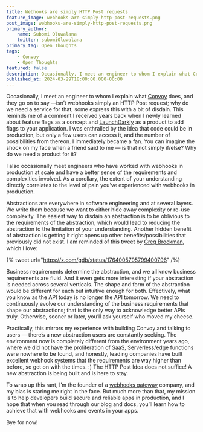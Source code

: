 ```yaml
---
title: Webhooks are simply HTTP Post requests
feature_image: webhooks-are-simply-http-post-requests.png
post_image: webhooks-are-simply-http-post-requests.png
primary_author:
    name: Subomi Oluwalana
    twitter: subomiOluwalana
primary_tag: Open Thoughts
tags:
    - Convoy
    - Open Thoughts
featured: false 
description: Occasionally, I meet an engineer to whom I explain what Convoy does, and they go on to say —isn’t webhooks simply an HTTP Post request; why do we need a service for that, some express this with a bit of disdain. This reminds me of a comment I received years back when I newly learned about feature flags as a concept and LaunchDarkly as a product to add flags to your application.
published_at: 2024-03-29T18:00:00.000+00:00
---
```


Occasionally, I meet an engineer to whom I explain what [Convoy](https://getconvoy.io) does, and they go on to say —isn’t webhooks simply an HTTP Post request; why do we need a service for that, some express this with a bit of disdain. This reminds me of a comment I received years back when I newly learned about feature flags as a concept and [LaunchDarkly](https://launchdarkly.com/) as a product to add flags to your application. I was enthralled by the idea that code could be in production, but only a few users can access it, and the number of possibilities from thereon. I immediately became a fan. You can imagine the shock on my face when a friend said to me — is that not simply if/else? Why do we need a product for it? 

I also occasionally meet engineers who have worked with webhooks in production at scale and have a better sense of the requirements and complexities involved. As a corollary, the extent of your understanding directly correlates to the level of pain you’ve experienced with webhooks in production.

Abstractions are everywhere in software engineering and at several layers. We write them because we want to either hide away complexity or re-use complexity. The easiest way to disdain an abstraction is to be oblivious to the requirements of the abstraction, which would lead to reducing the abstraction to the limitation of your understanding. Another hidden benefit of abstraction is getting it right opens up other benefits/possibilities that previously did not exist. I am reminded of this tweet by [Greg Brockman](https://twitter.com/gdb), which I love:

{% tweet url="https://x.com/gdb/status/1764005795799400796" /%}

Business requirements determine the abstraction, and we all know business requirements are fluid. And it even gets more interesting if your abstraction is needed across several verticals. The shape and form of the abstraction would be different for each but intuitive enough for both. Effectively, what you know as the API today is no longer the API tomorrow. We need to continuously evolve our understanding of the business requirements that shape our abstractions; that is the only way to acknowledge better APIs truly. Otherwise, sooner or later, you’ll ask yourself who moved my cheese.

Practically, this mirrors my experience with building Convoy and talking to users — there’s a new abstraction users are constantly seeking. The environment now is completely different from the environment years ago, where we did not have the proliferation of SaaS, Serverless/edge functions were nowhere to be found, and honestly, leading companies have built excellent webhook systems that the requirements are way higher than before, so get on with the times. :) The HTTP Post Idea does not suffice! A new abstraction is being built and is here to stay.

To wrap up this rant, I’m the founder of a [webhooks gateway](https://getconvoy.io/blog/what-are-webhook-gateways) company, and my bias is staring me right in the face. But much more than that, my mission is to help developers build secure and reliable apps in production, and I hope that when you read through our blog and docs, you’ll learn how to achieve that with webhooks and events in your apps. 

Bye for now!